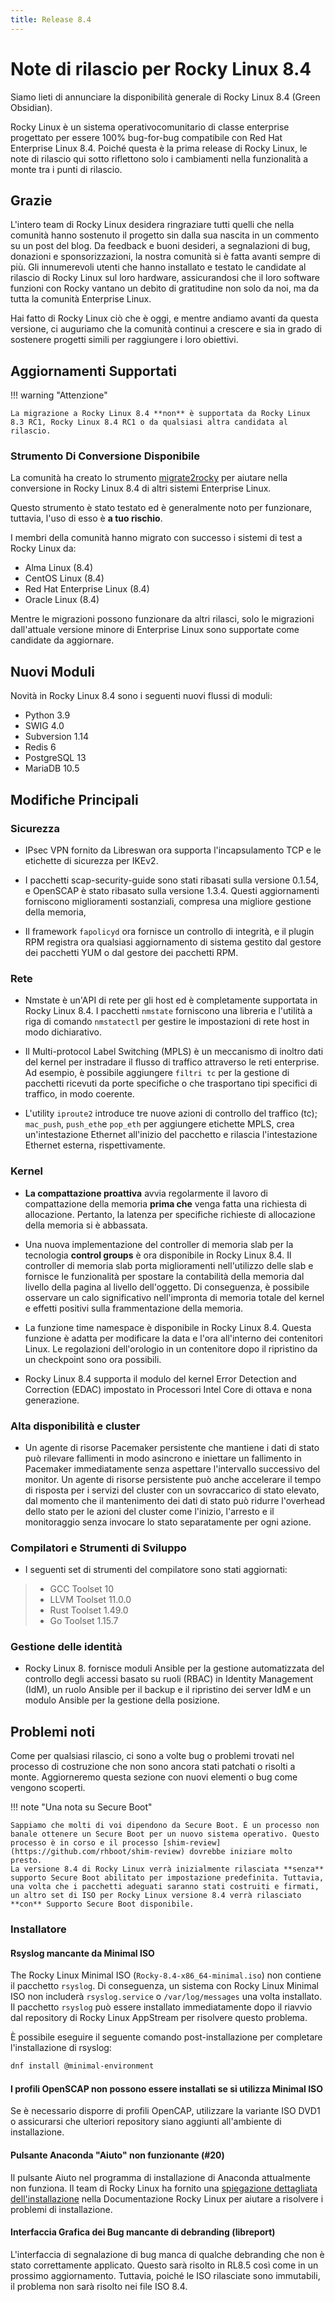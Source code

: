```yaml
---
title: Release 8.4
---
```


# Note di rilascio per Rocky Linux 8.4

Siamo lieti di annunciare la disponibilità generale di Rocky Linux 8.4 (Green Obsidian).

Rocky Linux è un sistema operativocomunitario di classe enterprise progettato per essere 100% bug-for-bug compatibile con Red Hat Enterprise Linux 8.4. Poiché questa è la prima release di Rocky Linux, le note di rilascio qui sotto riflettono solo i cambiamenti nella funzionalità a monte tra i punti di rilascio.

## Grazie

L'intero team di Rocky Linux desidera ringraziare tutti quelli che nella comunità hanno sostenuto il progetto sin dalla sua nascita in un commento su un post del blog. Da feedback e buoni desideri, a segnalazioni di bug, donazioni e sponsorizzazioni, la nostra comunità si è fatta avanti sempre di più. Gli innumerevoli utenti che hanno installato e testato le candidate al rilascio di Rocky Linux sul loro hardware, assicurandosi che il loro software funzioni con Rocky vantano un debito di gratitudine non solo da noi, ma da tutta la comunità Enterprise Linux.

Hai fatto di Rocky Linux ciò che è oggi, e mentre andiamo avanti da questa versione, ci auguriamo che la comunità continui a crescere e sia in grado di sostenere progetti simili per raggiungere i loro obiettivi.

## Aggiornamenti Supportati

!!! warning "Attenzione"

    La migrazione a Rocky Linux 8.4 **non** è supportata da Rocky Linux 8.3 RC1, Rocky Linux 8.4 RC1 o da qualsiasi altra candidata al rilascio.

### Strumento Di Conversione Disponibile

La comunità ha creato lo strumento [migrate2rocky](https://github.com/rocky-linux/rocky-tools/tree/main/migrate2rocky) per aiutare nella conversione in Rocky Linux 8.4 di altri sistemi Enterprise Linux.

Questo strumento è stato testato ed è generalmente noto per funzionare, tuttavia, l'uso di esso è **a tuo rischio**.

I membri della comunità hanno migrato con successo i sistemi di test a Rocky Linux da:

* Alma Linux (8.4)
* CentOS Linux (8.4)
* Red Hat Enterprise Linux (8.4)
* Oracle Linux (8.4)

Mentre le migrazioni possono funzionare da altri rilasci, solo le migrazioni dall'attuale versione minore di Enterprise Linux sono supportate come candidate da aggiornare.

## Nuovi Moduli

Novità in Rocky Linux 8.4 sono i seguenti nuovi flussi di moduli:

* Python 3.9
* SWIG 4.0
* Subversion 1.14
* Redis 6
* PostgreSQL 13
* MariaDB 10.5

## Modifiche Principali

### Sicurezza

* IPsec VPN fornito da Libreswan ora supporta l'incapsulamento TCP e le etichette di sicurezza per IKEv2.

* I pacchetti scap-security-guide sono stati ribasati sulla versione 0.1.54, e OpenSCAP è stato ribasato sulla versione 1.3.4. Questi aggiornamenti forniscono miglioramenti sostanziali, compresa una migliore gestione della memoria,

* Il framework `fapolicyd` ora fornisce un controllo di integrità, e il plugin RPM registra ora qualsiasi aggiornamento di sistema gestito dal gestore dei pacchetti YUM o dal gestore dei pacchetti RPM.

### Rete

* Nmstate è un'API di rete per gli host ed è completamente supportata in Rocky Linux 8.4. I pacchetti `nmstate` forniscono una libreria e l'utilità a riga di comando `nmstatectl` per gestire le impostazioni di rete host in modo dichiarativo.

* Il Multi-protocol Label Switching (MPLS) è un meccanismo di inoltro dati del kernel per instradare il flusso di traffico attraverso le reti enterprise. Ad esempio, è possibile aggiungere `filtri tc` per la gestione di pacchetti ricevuti da porte specifiche o che trasportano tipi specifici di traffico, in modo coerente.

* L'utility `iproute2` introduce tre nuove azioni di controllo del traffico (tc); `mac_push`, `push_eth`e `pop_eth` per aggiungere etichette MPLS, crea un'intestazione Ethernet all'inizio del pacchetto e rilascia l'intestazione Ethernet esterna, rispettivamente.

### Kernel

* **La compattazione proattiva** avvia regolarmente il lavoro di compattazione della memoria **prima che** venga fatta una richiesta di allocazione. Pertanto, la latenza per specifiche richieste di allocazione della memoria si è abbassata.

* Una nuova implementazione del controller di memoria slab per la tecnologia **control groups** è ora disponibile in Rocky Linux 8.4. Il controller di memoria slab porta miglioramenti nell'utilizzo delle slab e fornisce le funzionalità per spostare la contabilità della memoria dal livello della pagina al livello dell'oggetto. Di conseguenza, è possibile osservare un calo significativo nell'impronta di memoria totale del kernel e effetti positivi sulla frammentazione della memoria.

* La funzione time namespace è disponibile in Rocky Linux 8.4. Questa funzione è adatta per modificare la data e l'ora all'interno dei contenitori Linux. Le regolazioni dell'orologio in un contenitore dopo il ripristino da un checkpoint sono ora possibili.

* Rocky Linux 8.4 supporta il modulo del kernel Error Detection and Correction (EDAC) impostato in Processori Intel Core di ottava e nona generazione.

### Alta disponibilità e cluster

* Un agente di risorse Pacemaker persistente che mantiene i dati di stato può rilevare fallimenti in modo asincrono e iniettare un fallimento in Pacemaker immediatamente senza aspettare l'intervallo successivo del monitor. Un agente di risorse persistente può anche accelerare il tempo di risposta per i servizi del cluster con un sovraccarico di stato elevato, dal momento che il mantenimento dei dati di stato può ridurre l'overhead dello stato per le azioni del cluster come l'inizio, l'arresto e il monitoraggio senza invocare lo stato separatamente per ogni azione.

### Compilatori e Strumenti di Sviluppo

* I seguenti set di strumenti del compilatore sono stati aggiornati:

> * GCC Toolset 10
> * LLVM Toolset 11.0.0
> * Rust Toolset 1.49.0
> * Go Toolset 1.15.7

### Gestione delle identità

* Rocky Linux 8. fornisce moduli Ansible per la gestione automatizzata del controllo degli accessi basato su ruoli (RBAC) in Identity Management (IdM), un ruolo Ansible per il backup e il ripristino dei server IdM e un modulo Ansible per la gestione della posizione.

## Problemi noti

Come per qualsiasi rilascio, ci sono a volte bug o problemi trovati nel processo di costruzione che non sono ancora stati patchati o risolti a monte. Aggiorneremo questa sezione con nuovi elementi o bug come vengono scoperti.

!!! note "Una nota su Secure Boot"

    Sappiamo che molti di voi dipendono da Secure Boot. È un processo non banale ottenere un Secure Boot per un nuovo sistema operativo. Questo processo è in corso e il processo [shim-review](https://github.com/rhboot/shim-review) dovrebbe iniziare molto presto.
    La versione 8.4 di Rocky Linux verrà inizialmente rilasciata **senza** supporto Secure Boot abilitato per impostazione predefinita. Tuttavia, una volta che i pacchetti adeguati saranno stati costruiti e firmati, un altro set di ISO per Rocky Linux versione 8.4 verrà rilasciato **con** Supporto Secure Boot disponibile.

### Installatore

#### Rsyslog mancante da Minimal ISO

The Rocky Linux Minimal ISO (`Rocky-8.4-x86_64-minimal.iso`) non contiene il pacchetto `rsyslog`. Di conseguenza, un sistema con Rocky Linux Minimal ISO non includerà `rsyslog.service` o `/var/log/messages` una volta installato. Il pacchetto `rsyslog` può essere installato immediatamente dopo il riavvio dal repository di Rocky Linux AppStream per risolvere questo problema.

È possibile eseguire il seguente comando post-installazione per completare l'installazione di rsyslog:

```bash
dnf install @minimal-environment
```

#### I profili OpenSCAP non possono essere installati se si utilizza Minimal ISO

Se è necessario disporre di profili OpenCAP, utilizzare la variante ISO DVD1 o assicurarsi che ulteriori repository siano aggiunti all'ambiente di installazione.

#### Pulsante Anaconda "Aiuto" non funzionante (#20)

Il pulsante Aiuto nel programma di installazione di Anaconda attualmente non funziona. Il team di Rocky Linux ha fornito una [spiegazione dettagliata dell'installazione](../guides/installation.md) nella Documentazione Rocky Linux per aiutare a risolvere i problemi di installazione.

#### Interfaccia Grafica dei Bug mancante di debranding (libreport)

L'interfaccia di segnalazione di bug manca di qualche debranding che non è stato correttamente applicato. Questo sarà risolto in RL8.5 così come in un prossimo aggiornamento. Tuttavia, poiché le ISO rilasciate sono immutabili, il problema non sarà risolto nei file ISO 8.4.
